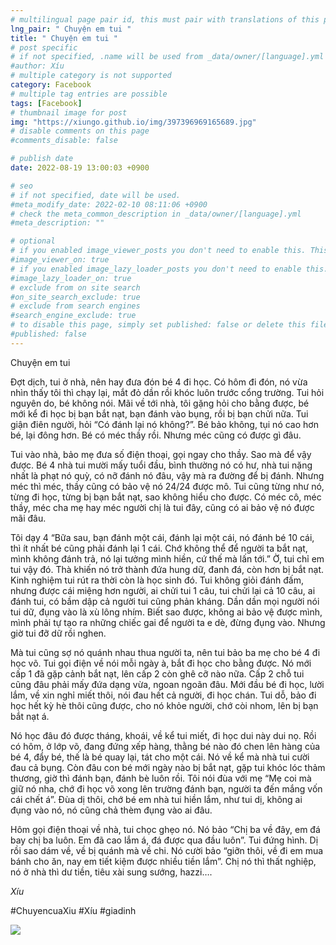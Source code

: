 ```yaml
---
# multilingual page pair id, this must pair with translations of this page. (This name must be unique)
lng_pair: " Chuyện em tui "
title: " Chuyện em tui "
# post specific
# if not specified, .name will be used from _data/owner/[language].yml
#author: Xíu
# multiple category is not supported
category: Facebook
# multiple tag entries are possible
tags: [Facebook]
# thumbnail image for post
img: "https://xiungo.github.io/img/397396969165689.jpg"
# disable comments on this page
#comments_disable: false

# publish date
date: 2022-08-19 13:00:03 +0900

# seo
# if not specified, date will be used.
#meta_modify_date: 2022-02-10 08:11:06 +0900
# check the meta_common_description in _data/owner/[language].yml
#meta_description: ""

# optional
# if you enabled image_viewer_posts you don't need to enable this. This is only if image_viewer_posts = false
#image_viewer_on: true
# if you enabled image_lazy_loader_posts you don't need to enable this. This is only if image_lazy_loader_posts = false
#image_lazy_loader_on: true
# exclude from on site search
#on_site_search_exclude: true
# exclude from search engines
#search_engine_exclude: true
# to disable this page, simply set published: false or delete this file
#published: false
---
```


<!-- outline-start -->

Chuyện em tui

Đợt dịch, tui ở nhà, nên hay đưa đón bé 4 đi học. Có hôm đi đón, nó vừa nhìn thấy tôi thì chạy lại, mắt đỏ dần rồi khóc luôn trước cổng trường. Tui hỏi nguyên do, bé không nói. Mãi về tới nhà, tôi gặng hỏi cho bằng được, bé mới kể đi học bị bạn bắt nạt, bạn đánh vào bụng, rồi bị bạn chửi nữa. Tui giận điên người, hỏi “Có đánh lại nó không?”. Bé bảo không, tụi nó cao hơn bé, lại đông hơn. Bé có méc thầy rồi. Nhưng méc cũng có được gì đâu.

Tui vào nhà, bảo mẹ đưa số điện thoại, gọi ngay cho thầy. Sao mà để vậy được. Bé 4 nhà tui mười mấy tuổi đầu, bình thường nó có hư, nhà tui nặng nhất là phạt nó quỳ, có nỡ đánh nó đâu, vậy mà ra đường để bị đánh. Nhưng méc thì méc, thầy cũng có bảo vệ nó 24/24 được mô. Tui cũng từng như nó, từng đi học, từng bị bạn bắt nạt, sao không hiểu cho được. Có méc cô, méc thầy, méc cha mẹ hay méc người chị là tui đây, cũng có ai bảo vệ nó được mãi đâu.

Tôi dạy 4 “Bữa sau, bạn đánh một cái, đánh lại một cái, nó đánh bé 10 cái, thì ít nhất bé cũng phải đánh lại 1 cái. Chớ không thể để người ta bắt nạt, mình không đánh trả, nó lại tưởng mình hiền, cứ thế mà lấn tới.” Ờ, tui chỉ em tui vậy đó. Thà khiến nó trở thành đứa hung dữ, đanh đá, còn hơn bị bắt nạt. Kinh nghiệm tui rút ra thời còn là học sinh đó. Tui không giỏi đánh đấm, nhưng được cái miệng hơn người, ai chửi tui 1 câu, tui chửi lại cả 10 câu, ai đánh tui, có bầm dập cả người tui cũng phản kháng. Dần dần mọi người nói tui dữ, đụng vào là xù lông nhím. Biết sao được, không ai bảo vệ được mình, mình phải tự tạo ra những chiếc gai để người ta e dè, đừng đụng vào. Nhưng giờ tui đỡ dữ rồi nghen.

Mà tui cũng sợ nó quánh nhau thua người ta, nên tui bảo ba mẹ cho bé 4 đi học võ. Tui gọi điện về nói mỗi ngày à, bắt đi học cho bằng được. Nó mới cấp 1 đã gặp cảnh bắt nạt, lên cấp 2 còn ghê cỡ nào nữa. Cấp 2 chỗ tui cũng đâu phải mấy đứa dạng vừa, ngoan ngoãn đâu. Mới đầu bé đi học, lười lắm, về xin nghỉ miết thôi, nói đau hết cả người, đi học chán. Tui dỗ, bảo đi học hết kỳ hè thôi cũng được, cho nó khỏe người, chớ còi nhom, lên bị bạn bắt nạt á.

Nó học đâu đó được tháng, khoái, về kể tui miết, đi học dui này dui nọ. Rồi có hôm, ở lớp võ, đang đứng xếp hàng, thằng bé nào đó chen lên hàng của bé 4, đẩy bé, thế là bé quay lại, tát cho một cái. Nó về kể mà nhà tui cười đau cả bụng. Còn đâu con bé mới ngày nào bị bắt nạt, gặp tui khóc lóc thảm thương, giờ thì đánh bạn, đánh bè luôn rồi. Tôi nói đùa với mẹ “Mẹ coi mà giữ nó nha, chớ đi học võ xong lên trường đánh bạn, người ta đến mắng vốn cái chết á”. Đùa dị thôi, chớ bé em nhà tui hiền lắm, như tui dị, không ai đụng vào nó, nó cũng chả thèm đụng vào ai đâu.

Hôm gọi điện thoại về nhà, tui chọc ghẹo nó. Nó bảo “Chị ba về đây, em đá bay chị ba luôn. Em đã cao lắm á, đá được qua đầu luôn”. Tui đứng hình. Dị rồi sao dám về, về bị quánh mà về chi. Nó cười bảo “giỡn thôi, về đi em mua bánh cho ăn, nay em tiết kiệm được nhiều tiền lắm”. Chị nó thì thất nghiệp, nó ở nhà thì dư tiền, tiêu xài sung sướng, hazzi….

_Xíu_

#ChuyencuaXiu
#Xíu
#giadinh

<!-- outline-end -->

<img src= "https://xiungo.github.io/img/397396969165689.jpg">